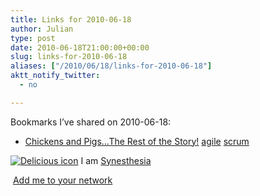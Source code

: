 ```yaml
---
title: Links for 2010-06-18
author: Julian
type: post
date: 2010-06-18T21:00:00+00:00
slug: links-for-2010-06-18 
aliases: ["/2010/06/18/links-for-2010-06-18"]
aktt_notify_twitter:
  - no

---
```

Bookmarks I&#8217;ve shared on 2010-06-18:

  * [Chickens and Pigs&#8230;The Rest of the Story!][1] 
    [agile][2] [scrum][3] </li> </ul> 
    
    <p class="deliciouslink">
      <a href="https://del.icio.us/synesthesia" title="See all my bookmarks on del.icio.us"><img src="https://www.synesthesia.co.uk/images/deliciousicon.jpg" alt="Delicious icon" /></a>&nbsp;I am <a href="https://del.icio.us/synesthesia" title="See all my bookmarks on del.icio.us">Synesthesia</a>
    </p>
    
    <p class="deliciouslink">
      <a href="https://del.icio.us/network?add=synesthesia" title="Add me to your del.icio.us network"><img src="https://www.synesthesia.co.uk/images/add.gif" alt="" /></a>&nbsp;<a href="https://del.icio.us/network?add=synesthesia" title="Add me to your del.icio.us network">Add me to your network</a>
    </p>

 [1]: https://blog.versionone.com/blog/versionone/0/0/chickens-and-pigsthe-rest-of-the-story?utm_source=twitterfeed&utm_medium=twitter&utm_campaign=Feed:+VersionOne+(VersionOne+Blog)&utm_content=Twitterrific
 [2]: https://delicious.com/synesthesia/agile
 [3]: https://delicious.com/synesthesia/scrum